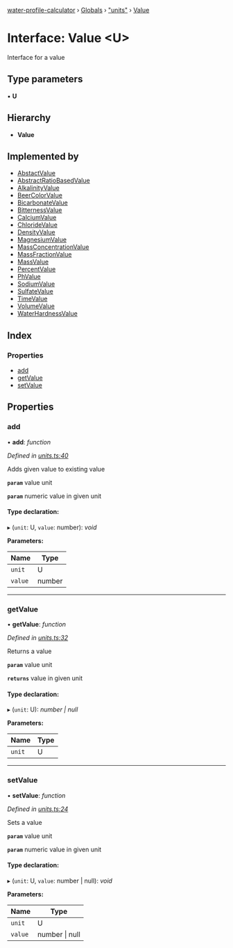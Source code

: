 [water-profile-calculator](../README.md) › [Globals](../globals.md) › ["units"](../modules/_units_.md) › [Value](_units_.value.md)

# Interface: Value <**U**>

Interface for a value

## Type parameters

▪ **U**

## Hierarchy

* **Value**

## Implemented by

* [AbstactValue](../classes/_units_.abstactvalue.md)
* [AbstractRatioBasedValue](../classes/_units_.abstractratiobasedvalue.md)
* [AlkalinityValue](../classes/_units_.alkalinityvalue.md)
* [BeerColorValue](../classes/_units_.beercolorvalue.md)
* [BicarbonateValue](../classes/_units_.bicarbonatevalue.md)
* [BitternessValue](../classes/_units_.bitternessvalue.md)
* [CalciumValue](../classes/_units_.calciumvalue.md)
* [ChlorideValue](../classes/_units_.chloridevalue.md)
* [DensityValue](../classes/_units_.densityvalue.md)
* [MagnesiumValue](../classes/_units_.magnesiumvalue.md)
* [MassConcentrationValue](../classes/_units_.massconcentrationvalue.md)
* [MassFractionValue](../classes/_units_.massfractionvalue.md)
* [MassValue](../classes/_units_.massvalue.md)
* [PercentValue](../classes/_units_.percentvalue.md)
* [PhValue](../classes/_units_.phvalue.md)
* [SodiumValue](../classes/_units_.sodiumvalue.md)
* [SulfateValue](../classes/_units_.sulfatevalue.md)
* [TimeValue](../classes/_units_.timevalue.md)
* [VolumeValue](../classes/_units_.volumevalue.md)
* [WaterHardnessValue](../classes/_units_.waterhardnessvalue.md)

## Index

### Properties

* [add](_units_.value.md#add)
* [getValue](_units_.value.md#getvalue)
* [setValue](_units_.value.md#setvalue)

## Properties

###  add

• **add**: *function*

*Defined in [units.ts:40](https://github.com/anttileppa/water-profile-calculator/blob/5b306f6/src/units.ts#L40)*

Adds given value to existing value

**`param`** value unit

**`param`** numeric value in given unit

#### Type declaration:

▸ (`unit`: U, `value`: number): *void*

**Parameters:**

Name | Type |
------ | ------ |
`unit` | U |
`value` | number |

___

###  getValue

• **getValue**: *function*

*Defined in [units.ts:32](https://github.com/anttileppa/water-profile-calculator/blob/5b306f6/src/units.ts#L32)*

Returns a value

**`param`** value unit

**`returns`** value in given unit

#### Type declaration:

▸ (`unit`: U): *number | null*

**Parameters:**

Name | Type |
------ | ------ |
`unit` | U |

___

###  setValue

• **setValue**: *function*

*Defined in [units.ts:24](https://github.com/anttileppa/water-profile-calculator/blob/5b306f6/src/units.ts#L24)*

Sets a value

**`param`** value unit

**`param`** numeric value in given unit

#### Type declaration:

▸ (`unit`: U, `value`: number | null): *void*

**Parameters:**

Name | Type |
------ | ------ |
`unit` | U |
`value` | number &#124; null |
